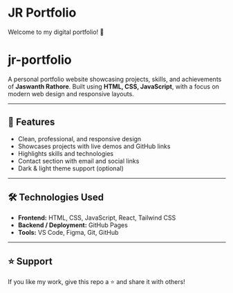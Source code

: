 # JR Portfolio

Welcome to my digital portfolio! 👋  

# jr-portfolio

A personal portfolio website showcasing projects, skills, and achievements of **Jaswanth Rathore**. Built using **HTML, CSS, JavaScript**, with a focus on modern web design and responsive layouts.

---

## 🚀 Features
- Clean, professional, and responsive design  
- Showcases projects with live demos and GitHub links  
- Highlights skills and technologies  
- Contact section with email and social links  
- Dark & light theme support (optional)

---

## 🛠 Technologies Used
- **Frontend:** HTML, CSS, JavaScript, React, Tailwind CSS  
- **Backend / Deployment:** GitHub Pages  
- **Tools:** VS Code, Figma, Git, GitHub  

---



## ⭐ Support
If you like my work, give this repo a ⭐ and share it with others!  

